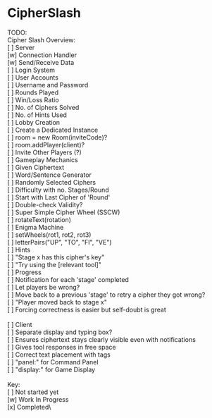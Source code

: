 # CipherSlash
TODO:\
Cipher Slash Overview:\
  [ ] Server\
    [w] Connection Handler\
      [w] Send/Receive Data\
    [ ] Login System\
  [ ] User Accounts\
    [ ] Username and Password\
    [ ] Rounds Played\
    [ ] Win/Loss Ratio\
    [ ] No. of Ciphers Solved\
    [ ] No. of Hints Used\
  [ ] Lobby Creation\
    [ ] Create a Dedicated Instance\
      [ ] room = new Room(inviteCode)?\
      [ ] room.addPlayer(client)?\
    [ ] Invite Other Players (?)\
  [ ] Gameplay Mechanics\
    [ ] Given Ciphertext\
      [ ] Word/Sentence Generator\
      [ ] Randomly Selected Ciphers\
      [ ] Difficulty with no. Stages/Round\
      [ ] Start with Last Cipher of 'Round'\
      [ ] Double-check Validity?\
    [ ] Super Simple Cipher Wheel (SSCW)\
      [ ] rotateText(rotation)\
    [ ] Enigma Machine\
      [ ] setWheels(rot1, rot2, rot3)\
      [ ] letterPairs("UP", "TO", "FI", "VE")\
    [ ] Hints\
      [ ] "Stage x has this cipher's key"\
      [ ] "Try using the [relevant tool]"\
    [ ] Progress\
      [ ] Notification for each 'stage' completed\
      [ ] Let players be wrong?\
        [ ] Move back to a previous 'stage' to retry a cipher they got wrong?\
        [ ] "Player moved back to stage x"\
        [ ] Forcing correctness is easier but self-doubt is great\
\
[ ] Client\
  [ ] Separate display and typing box?\
    [ ] Ensures ciphertext stays clearly visible even with notifications\
    [ ] Gives tool responses in free space\
    [ ] Correct text placement with tags\
      [ ] "panel:" for Command Panel\
      [ ] "display:" for Game Display\
\
Key:\
[ ]  Not started yet\
[w]  Work In Progress\
[x]  Completed\
